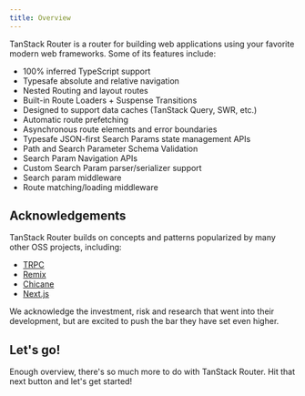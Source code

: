 ```yaml
---
title: Overview
---
```


TanStack Router is a router for building web applications using your favorite modern web frameworks. Some of its features include:

- 100% inferred TypeScript support
- Typesafe absolute and relative navigation
- Nested Routing and layout routes
- Built-in Route Loaders + Suspense Transitions
- Designed to support data caches (TanStack Query, SWR, etc.)
- Automatic route prefetching
- Asynchronous route elements and error boundaries
- Typesafe JSON-first Search Params state management APIs
- Path and Search Parameter Schema Validation
- Search Param Navigation APIs
- Custom Search Param parser/serializer support
- Search param middleware
- Route matching/loading middleware

## Acknowledgements

TanStack Router builds on concepts and patterns popularized by many other OSS projects, including:

- [TRPC](https://trpc.io/)
- [Remix](https://remix.run)
- [Chicane](https://swan-io.github.io/chicane/)
- [Next.js](https://nextjs.org)

We acknowledge the investment, risk and research that went into their development, but are excited to push the bar they have set even higher.

## Let's go!

Enough overview, there's so much more to do with TanStack Router. Hit that next button and let's get started!
